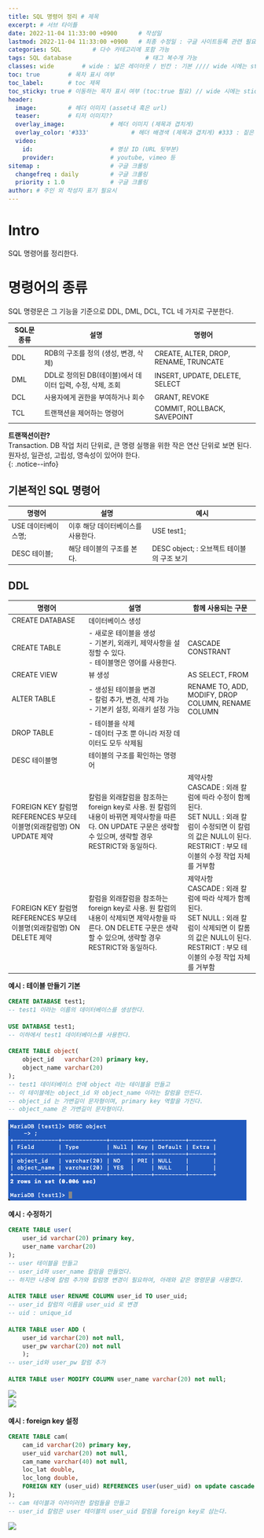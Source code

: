 ```yaml
---
title: SQL 명령어 정리 # 제목
excerpt: # 서브 타이틀
date: 2022-11-04 11:33:00 +0900      # 작성일
lastmod: 2022-11-04 11:33:00 +0900   # 최종 수정일 : 구글 사이트등록 관련 필요
categories: SQL         # 다수 카테고리에 포함 가능
tags: SQL database                     # 태그 복수개 가능
classes: wide        # wide : 넓은 레이아웃 / 빈칸 : 기본 //// wide 시에는 sticky toc 불가
toc: true        # 목차 표시 여부
toc_label:       # toc 제목
toc_sticky: true # 이동하는 목차 표시 여부 (toc:true 필요) // wide 시에는 sticky toc 불가
header: 
  image:         # 헤더 이미지 (asset내 혹은 url)
  teaser:        # 티저 이미지??
  overlay_image:             # 헤더 이미지 (제목과 겹치게)
  overlay_color: '#333'            # 헤더 배경색 (제목과 겹치게) #333 : 짙은 회색
  video:
    id:                      # 영상 ID (URL 뒷부분)
    provider:                # youtube, vimeo 등
sitemap :                    # 구글 크롤링
  changefreq : daily         # 구글 크롤링
  priority : 1.0             # 구글 크롤링
author: # 주인 외 작성자 표기 필요시
---
```

<!--postNo: 20221104_001-->

# Intro

SQL 명령어를 정리한다.  

# 명령어의 종류

SQL 명령문은 그 기능을 기준으로 DDL, DML, DCL, TCL 네 가지로 구분한다.  

|SQL문 종류|설명|명령어|
|---|---|---|
|DDL|RDB의 구조를 정의 (생성, 변경, 삭제)|CREATE, ALTER, DROP, RENAME, TRUNCATE|
|DML|DDL로 정의된 DB(테이블)에서 데이터 입력, 수정, 삭제, 조회|INSERT, UPDATE, DELETE, SELECT|
|DCL|사용자에게 권한을 부여하거나 회수|GRANT, REVOKE|
|TCL|트랜잭션을 제어하는 명령어|COMMIT, ROLLBACK, SAVEPOINT|

**트랜잭션이란?**  
Transaction. DB 작업 처리 단위로, 큰 명령 실행을 위한 작은 연산 단위로 보면 된다.  
원자성, 일관성, 고립성, 영속성이 있어야 한다.  
{: .notice--info}  

## 기본적인 SQL 명령어  
|명령어|설명|예시|
|---|---|---|
|USE 데이터베이스명;|이후 해당 데이터베이스를 사용한다.|USE test1;|
|DESC 테이블;|해당 테이블의 구조를 본다.|DESC object; : 오브젝트 테이블의 구조 보기|

## DDL
|명령어|설명|함께 사용되는 구문|
|---|---|---|
|CREATE DATABASE|데이터베이스 생성||
|CREATE TABLE|- 새로운 테이블을 생성 <br>- 기본키, 외래키, 제약사항을 설정할 수 있다.<br>- 테이블명은 영어를 사용한다.|CASCADE CONSTRANT|
|CREATE VIEW|뷰 생성|AS SELECT, FROM|
|ALTER TABLE|- 생성된 테이블을 변경<br>- 칼럼 추가, 변경, 삭제 가능<br>- 기본키 설정, 외래키 설정 가능|RENAME TO, ADD, MODIFY, DROP COLUMN, RENAME COLUMN|
|DROP TABLE|- 테이블을 삭제<br>- 데이터 구조 뿐 아니라 저장 데이터도 모두 삭제됨|
|DESC 테이블명|테이블의 구조를 확인하는 명령어|
|FOREIGN KEY 칼럼명 REFERENCES 부모테이블명(외래칼럼명) ON UPDATE 제약|칼럼을 외래칼럼을 참조하는 foreign key로 사용. 원 칼럼의 내용이 바뀌면 제약사항을 따른다. ON UPDATE 구문은 생략할 수 있으며, 생략할 경우 RESTRICT와 동일하다.|제약사항<br>CASCADE : 외래 칼럼에 따라 수정이 함께 된다.<br>SET NULL : 외래 칼럼이 수정되면 이 칼럼의 값은 NULL이 된다.<br>RESTRICT : 부모 테이블의 수정 작업 자체를 거부함|
|FOREIGN KEY 칼럼명 REFERENCES 부모테이블명(외래칼럼명) ON DELETE 제약|칼럼을 외래칼럼을 참조하는 foreign key로 사용. 원 칼럼의 내용이 삭제되면 제약사항을 따른다. ON DELETE 구문은 생략할 수 있으며, 생략할 경우 RESTRICT와 동일하다.|제약사항<br>CASCADE : 외래 칼럼에 따라 삭제가 함께 된다.<br>SET NULL : 외래 칼럼이 삭제되면 이 칼롬의 값은 NULL이 된다.<br>RESTRICT : 부모 테이블의 수정 작업 자체를 거부함|

**예시 : 테이블 만들기 기본**    

```SQL
CREATE DATABASE test1;
-- test1 이라는 이름의 데이터베이스를 생성한다.

USE DATABASE test1;
-- 이하에서 test1 데이터베이스를 사용한다. 

CREATE TABLE object(
    object_id   varchar(20) primary key,
    object_name varchar(20)
);
-- test1 데이터베이스 안에 object 라는 테이블을 만들고
-- 이 테이블에는 object_id 와 object_name 이라는 칼럼을 만든다.
-- object_id 는 가변길이 문자형이며, primary key 역할을 가진다.
-- object_name 은 가변길이 문자형이다.
```
![](/assets/images/20221104_001_001.png)


**예시 : 수정하기**  

```SQL
CREATE TABLE user(
    user_id varchar(20) primary key,
    user_name varchar(20)
);
-- user 테이블을 만들고
-- user_id와 user_name 칼럼을 만들었다.
-- 하지만 나중에 칼럼 추가와 칼럼명 변경이 필요하여, 아래와 같은 명령문을 사용했다.

ALTER TABLE user RENAME COLUMN user_id TO user_uid;
-- user_id 칼럼의 이름을 user_uid 로 변경
-- uid : unique_id

ALTER TABLE user ADD (
    user_id varchar(20) not null,
    user_pw varchar(20) not null
    );
-- user_id와 user_pw 칼럼 추가

ALTER TABLE user MODIFY COLUMN user_name varchar(20) not null;

```

![](/asset/images/20221104_001_002.png)  
![](/asset/images/20221104_001_003.png)  


**예시 : foreign key 설정**

```SQL
CREATE TABLE cam(
    cam_id varchar(20) primary key,
    user_uid varchar(20) not null,
    cam_name varchar(40) not null,
    loc_lat double,
    loc_long double,
    FOREIGN KEY (user_uid) REFERENCES user(user_uid) on update cascade
);
-- cam 테이블과 이러이러한 칼럼들을 만들고
-- user_id 칼럼은 user 테이블의 user_uid 칼럼을 foreign key로 삼는다.
```

![](/asset/images/20221104_001_004.png)  

